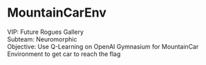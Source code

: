 # MountainCarEnv

VIP: Future Rogues Gallery <br>
Subteam: Neuromorphic <br>
Objective: Use Q-Learning on OpenAI Gymnasium for MountainCar Environment to get car to reach the flag <br>
